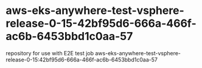 # aws-eks-anywhere-test-vsphere-release-0-15-42bf95d6-666a-466f-ac6b-6453bbd1c0aa-57
repository for use with E2E test job aws-eks-anywhere-test-vsphere-release-0-15:42bf95d6-666a-466f-ac6b-6453bbd1c0aa-57
